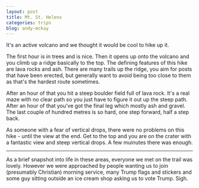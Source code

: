 ```yaml
---
layout: post
title: Mt. St. Helens
categories: trips
blog: andy-mckay
---
```


It's an active volcano and we thought it would be cool to hike up it.

<div class="strava-embed-placeholder" data-embed-type="activity" data-embed-id="12006332708" data-style="standard"></div><script src="https://strava-embeds.com/embed.js"></script>

The first hour is in trees and is nice. Then it opens up onto the volcano and you climb up a ridge basically to the top. The defining features of this hike are lava rocks and ash. There are many trails up the ridge, you aim for posts that have been erected, but generally want to avoid being too close to them as that's the hardest route sometimes.

After an hour of that you hit a steep boulder field full of lava rock. It's a real maze with no clear path so you just have to figure it out up the steep path. After an hour of that you've got the final leg which mostly ash and gravel. The last couple of hundred metres is so hard, one step forward, half a step back.

As someone with a fear of vertical drops, there were no problems on this hike - until the view at the end. Get to the top and you are on the crater with a fantastic view and steep vertical drops. A few muinutes there was enough.

<hr>

As a brief snapshot into life in these areas, everyone we met on the trail was lovely. However we were approached by people wanting us to join (presumably Christian) morning service, many Trump flags and stickers and some guy sitting outside an ice cream shop asking us to vote Trump. Sigh.
